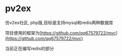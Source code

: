 # pv2ex
仿v2ex社区, php版,目标是支持mysql和redis两种数据库

项目使用的框架为[https://github.com/qq67579722/mvc](https://github.com/qq67579722/mvc)

当前正在编写redis的部分
